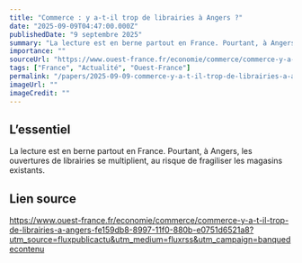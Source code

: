 ```yaml
---
title: "Commerce : y a-t-il trop de librairies à Angers ?"
date: "2025-09-09T04:47:00.000Z"
publishedDate: "9 septembre 2025"
summary: "La lecture est en berne partout en France. Pourtant, à Angers, les ouvertures de librairies se multiplient, au risque de fragiliser les magasins existants."
importance: ""
sourceUrl: "https://www.ouest-france.fr/economie/commerce/commerce-y-a-t-il-trop-de-librairies-a-angers-fe159db8-8997-11f0-880b-e0751d6521a8?utm_source=fluxpublicactu&utm_medium=fluxrss&utm_campaign=banquedecontenu"
tags: ["France", "Actualité", "Ouest-France"]
permalink: "/papers/2025-09-09-commerce-y-a-t-il-trop-de-librairies-a-angers"
imageUrl: ""
imageCredit: ""
---
```


## L’essentiel

La lecture est en berne partout en France. Pourtant, à Angers, les ouvertures de librairies se multiplient, au risque de fragiliser les magasins existants.

## Lien source

https://www.ouest-france.fr/economie/commerce/commerce-y-a-t-il-trop-de-librairies-a-angers-fe159db8-8997-11f0-880b-e0751d6521a8?utm_source=fluxpublicactu&utm_medium=fluxrss&utm_campaign=banquedecontenu

